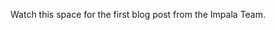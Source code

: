 <!-- 
.. title: Impala Blog Coming Soon
.. slug: my-new-post
.. date: 2017-01-03 15:45:20 UTC-08:00
.. tags: 
.. category: 
.. link: 
.. description: 
.. type: text
-->

Watch this space for the first blog post from the Impala Team.

